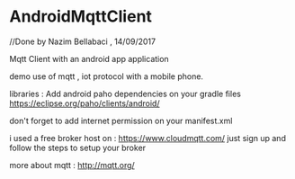 # AndroidMqttClient
//Done by Nazim Bellabaci , 14/09/2017

Mqtt Client with an android app application

demo use of mqtt , iot protocol with a mobile phone.

libraries :
Add android paho dependencies on your gradle files
https://eclipse.org/paho/clients/android/

don't forget to add internet permission on your manifest.xml

i used a free broker host on :
https://www.cloudmqtt.com/
just sign up and follow the steps to setup your broker

more about mqtt : http://mqtt.org/

